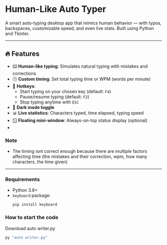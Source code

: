# Human-Like Auto Typer

A smart auto-typing desktop app that mimics human behavior — with typos, backspaces, customizable speed, and even live stats. Built using Python and Tkinter.

---

## 🔥 Features

- ⌨️ **Human-like typing**: Simulates natural typing with mistakes and corrections
- 🕒 **Custom timing**: Set total typing time or WPM (words per minute)
- 🎯 **Hotkeys**: 
  - Start typing on your chosen key (default: `F4`)
  - Pause/resume typing (default: `F2`)
  - Stop typing anytime with `ESC`
- 🌙 **Dark mode toggle**
- 📊 **Live statistics**: Characters typed, time elapsed, typing speed
- 🪟 **Floating mini-window**: Always-on-top status display (optional)
- 
### Note

- The timing isnt correct enough because there are multiple factors affecting time (the mistakes and their correction, wpm, how many characters, the time given)

---

### Requirements

- Python 3.8+
- `keyboard` package:
  ```bash
  pip install keyboard
  
### How to start the code
Download auto writer.py
```bash
py "auto writer.py"


